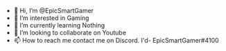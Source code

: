 - 👋 Hi, I’m @EpicSmartGamer
- 👀 I’m interested in Gaming
- 🌱 I’m currently learning Nothing
- 💞️ I’m looking to collaborate on Youtube
- 📫 How to reach me contact me on Discord. I'd- EpicSmartGamer#4100

<!---
EpicSmartGamer/EpicSmartGamer is a ✨ special ✨ repository because its `README.md` (this file) appears on your GitHub profile.
You can click the Preview link to take a look at your changes.
--->
